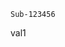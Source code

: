 ```
Sub-123456
```
val1

<validation step="6f6cb300-e202-4070-8ce1-7c0e2d526fb3" /><validation step="6f6cb300-e202-4070-8ce1-7c0e2d526fb3" />
<validation step="7e2cb0ec-0e71-49b9-be9f-642d577ba22b" />
<validation step="6f6cb300-e202-4070-8ce1-7c0e2d526fb3" />